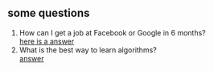 
## some questions
1. How can I get a job at Facebook or Google in 6 months?  
    [here is a answer][quora answer]
2. What is the best way to learn algorithms?  
   [answer][2]
   












## 
 
[quora answer]: https://www.quora.com/How-can-I-get-a-job-at-Facebook-or-Google-in-6-months-I-need-a-concise-work-plan-to-build-a-good-enough-skill-set-Should-I-join-some-other-start-up-or-build-my-own-projects-start-up-Should-I-just-focus-on-practicing-data-structures-and-algorithms

[2]: https://www.quora.com/What-is-the-best-way-to-learn-algorithms-I-want-to-prepare-for-a-Google-interview-and-I-am-willing-to-spend-all-of-my-free-time-learning